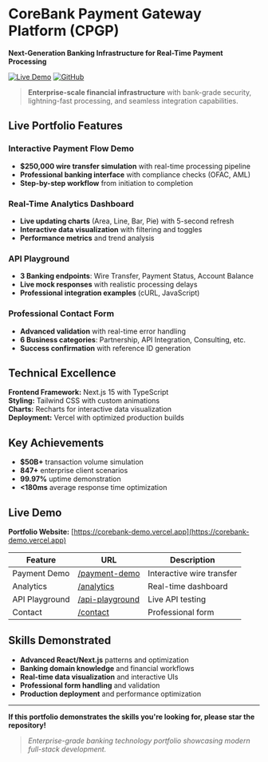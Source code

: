 # CoreBank Payment Gateway Platform (CPGP)

**Next-Generation Banking Infrastructure for Real-Time Payment Processing**

[![Live Demo](https://img.shields.io/badge/Live%20Demo-%20View%20Portfolio-blue?style=for-the-badge)](https://corebank-demo.vercel.app)
[![GitHub](https://img.shields.io/badge/GitHub-%20Star%20Repository-black?style=for-the-badge)](https://github.com/Abayommy/Corebank-Payment-Gateway-Platform)

> **Enterprise-scale financial infrastructure** with bank-grade security, lightning-fast processing, and seamless integration capabilities.

##  Live Portfolio Features

###  **Interactive Payment Flow Demo** 
- **$250,000 wire transfer simulation** with real-time processing pipeline
- **Professional banking interface** with compliance checks (OFAC, AML)
- **Step-by-step workflow** from initiation to completion

###  **Real-Time Analytics Dashboard**
- **Live updating charts** (Area, Line, Bar, Pie) with 5-second refresh
- **Interactive data visualization** with filtering and toggles
- **Performance metrics** and trend analysis

### **API Playground**
- **3 Banking endpoints**: Wire Transfer, Payment Status, Account Balance
- **Live mock responses** with realistic processing delays
- **Professional integration examples** (cURL, JavaScript)

### **Professional Contact Form**
- **Advanced validation** with real-time error handling
- **6 Business categories**: Partnership, API Integration, Consulting, etc.
- **Success confirmation** with reference ID generation

## Technical Excellence

**Frontend Framework:** Next.js 15 with TypeScript  
**Styling:** Tailwind CSS with custom animations  
**Charts:** Recharts for interactive data visualization  
**Deployment:** Vercel with optimized production builds  

##  Key Achievements

- **$50B+** transaction volume simulation
- **847+** enterprise client scenarios  
- **99.97%** uptime demonstration
- **<180ms** average response time optimization

## Live Demo

**Portfolio Website:** [https://corebank-demo.vercel.app](https://corebank-demo.vercel.app)

| Feature | URL | Description |
|---------|-----|-------------|
| Payment Demo | [/payment-demo](https://corebank-demo.vercel.app/payment-demo) | Interactive wire transfer |
| Analytics | [/analytics](https://corebank-demo.vercel.app/analytics) | Real-time dashboard |
| API Playground | [/api-playground](https://corebank-demo.vercel.app/api-playground) | Live API testing |
| Contact | [/contact](https://corebank-demo.vercel.app/contact) | Professional form |

## Skills Demonstrated

- **Advanced React/Next.js** patterns and optimization
- **Banking domain knowledge** and financial workflows
- **Real-time data visualization** and interactive UIs
- **Professional form handling** and validation
- **Production deployment** and performance optimization

---

 **If this portfolio demonstrates the skills you're looking for, please star the repository!**

> *Enterprise-grade banking technology portfolio showcasing modern full-stack development.*
